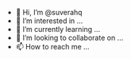 - 👋 Hi, I’m @suverahq
- 👀 I’m interested in ...
- 🌱 I’m currently learning ...
- 💞️ I’m looking to collaborate on ...
- 📫 How to reach me ...

<!---
suverahq/suverahq is a ✨ special ✨ repository because its `README.md` (this file) appears on your GitHub profile.
You can click the Preview link to take a look at your changes.
--->
